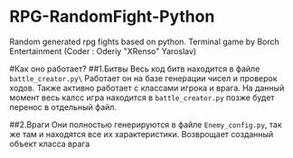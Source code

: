 # RPG-RandomFight-Python
Random generated rpg fights based on python. Terminal game by Borch Entertainment (Coder : Oderiy "XRenso" Yaroslav)

#Как оно работает?
##1.Битвы
Весь код битв находится в файле `battle_creator.py\` 
Работает он на базе генерации чисел и проверок ходов. 
Также активно работает с классами игрока и врага.
На данный момент весь калсс игра находится в `battle_creator.py` позже будет перенос в отдельный файл.

##2.Враги
Они полностью генерируются в файле `Enemy_config.py`, так же там и находятся все их характеристики.
Возврощает созданный объект класса врага